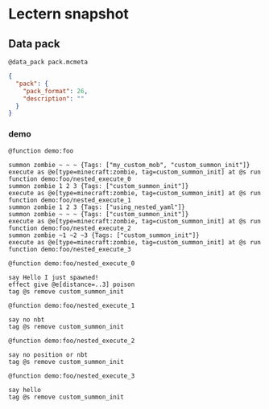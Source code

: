 # Lectern snapshot

## Data pack

`@data_pack pack.mcmeta`

```json
{
  "pack": {
    "pack_format": 26,
    "description": ""
  }
}
```

### demo

`@function demo:foo`

```mcfunction
summon zombie ~ ~ ~ {Tags: ["my_custom_mob", "custom_summon_init"]}
execute as @e[type=minecraft:zombie, tag=custom_summon_init] at @s run function demo:foo/nested_execute_0
summon zombie 1 2 3 {Tags: ["custom_summon_init"]}
execute as @e[type=minecraft:zombie, tag=custom_summon_init] at @s run function demo:foo/nested_execute_1
summon zombie 1 2 3 {Tags: ["using_nested_yaml"]}
summon zombie ~ ~ ~ {Tags: ["custom_summon_init"]}
execute as @e[type=minecraft:zombie, tag=custom_summon_init] at @s run function demo:foo/nested_execute_2
summon zombie ~1 ~2 ~3 {Tags: ["custom_summon_init"]}
execute as @e[type=minecraft:zombie, tag=custom_summon_init] at @s run function demo:foo/nested_execute_3
```

`@function demo:foo/nested_execute_0`

```mcfunction
say Hello I just spawned!
effect give @e[distance=..3] poison
tag @s remove custom_summon_init
```

`@function demo:foo/nested_execute_1`

```mcfunction
say no nbt
tag @s remove custom_summon_init
```

`@function demo:foo/nested_execute_2`

```mcfunction
say no position or nbt
tag @s remove custom_summon_init
```

`@function demo:foo/nested_execute_3`

```mcfunction
say hello
tag @s remove custom_summon_init
```
